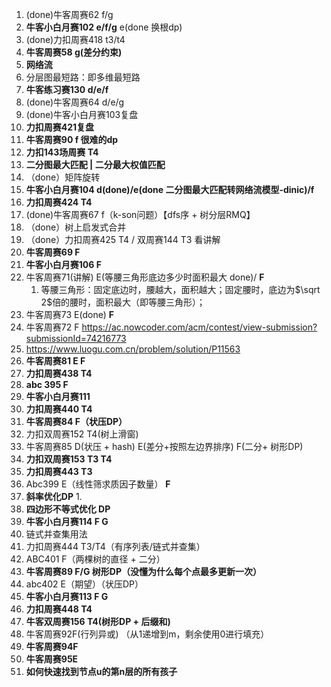 1. (done)牛客周赛62 f/g 
2. **牛客小白月赛102 e/f/g**  e(done 换根dp)
3. (done)力扣周赛418 t3/t4
4. **牛客周赛58 g(差分约束)**
5. **网络流**
6. 分层图最短路：即多维最短路
7. **牛客练习赛130 d/e/f**
8. (done)牛客周赛64 d/e/g 
9. (done)牛客小白月赛103复盘
10. **力扣周赛421复盘**
11. **牛客周赛90  f 很难的dp**
12. **力扣143场周赛 T4**
13. **二分图最大匹配 | 二分最大权值匹配**
14. （done）矩阵旋转
15. **牛客小白月赛104 d(done)/e(done 二分图最大匹配转网络流模型-dinic)/f**
16. **力扣周赛424 T4**
17. (done)牛客周赛67 f（k-son问题）【dfs序 + 树分层RMQ】
18. （done）树上启发式合并
19. （done）力扣周赛425 T4 / 双周赛144 T3 看讲解
20. **牛客周赛69 F**
21. **牛客小白月赛106 F**
22. 牛客周赛71(讲解) E(等腰三角形底边多少时面积最大 done)/ **F** 
    1. 等腰三角形：固定底边时，腰越大，面积越大；固定腰时，底边为$\sqrt 2$倍的腰时，面积最大（即等腰三角形）；
23. 牛客周赛73 E(done)  **F**
24. 牛客周赛72 F https://ac.nowcoder.com/acm/contest/view-submission?submissionId=74216773
25. https://www.luogu.com.cn/problem/solution/P11563
26. **牛客周赛81 E F**
27. **力扣周赛438 T4**
28. **abc 395 F**
29. **牛客小白月赛111**
30. **力扣周赛440 T4**
31. **牛客周赛84 F（状压DP）**
32. 力扣双周赛152 T4(树上滑窗)
33. 牛客周赛85 D(状压 + hash) E(差分+按照左边界排序) F(二分+ 树形DP)
34. **力扣双周赛153 T3 T4**
35. **力扣周赛443 T3**
36. Abc399 E（线性筛求质因子数量） **F**
37. **斜率优化DP**
    1. 
38. **四边形不等式优化 DP**
39. **牛客小白月赛114 F G**
40. 链式并查集用法
41. 力扣周赛444 T3/T4（有序列表/链式并查集）
42. ABC401 F（两棵树的直径 + 二分）
43. **牛客周赛89  F/G 树形DP（没懂为什么每个点最多更新一次）**
44. abc402 E（期望）（状压DP）
45. **牛客小白月赛113 F G**
46. **力扣周赛448 T4**
47. **牛客双周赛156 T4(树形DP + 后缀和)**
48. 牛客周赛92F(行列异或) （从1递增到m，剩余使用0进行填充）
49. **牛客周赛94F**
50. **牛客周赛95E**
51. **如何快速找到节点u的第n层的所有孩子**
